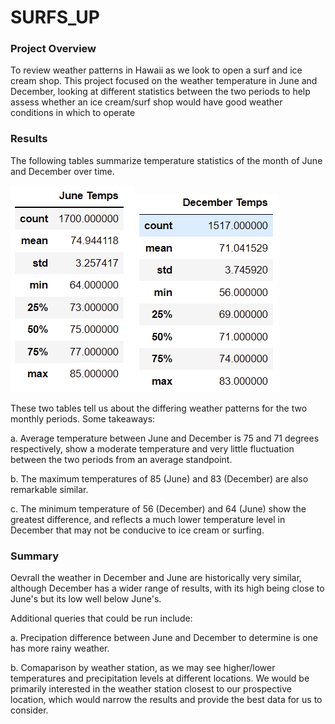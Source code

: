 # **SURFS_UP**

### **Project Overview**
To review weather patterns in Hawaii as we look to open a surf and ice cream shop. This project focused on the weather temperature in June and December, looking at different statistics between the two periods to help assess whether an ice cream/surf shop would have good weather conditions in which to operate

### **Results**

The following tables summarize temperature statistics of the month of June and December over time.

![June_Temperatures.png](https://github.com/Shikharbhd/surfs_up/blob/main/Images/June_Temperatures.png) ![December_Temperatures.png](https://github.com/Shikharbhd/surfs_up/blob/main/Images/December_Temperatures.png)



These two tables tell us about the differing weather patterns for the two monthly periods. Some takeaways:

a. Average temperature between June and December is 75 and 71 degrees respectively, show a moderate temperature and very little fluctuation between the two periods from an average standpoint.

b. The maximum temperatures of 85 (June) and 83 (December) are also remarkable similar.

c. The minimum temperature of 56 (December) and 64 (June) show the greatest difference, and reflects a much lower temperature level in December that may not be conducive to ice cream or surfing.

### **Summary**

Oevrall the weather in December and June are historically very similar, although December has a wider range of results, with its high being close to June's but its low well below June's.

Additional queries that could be run include: 

a. Precipation difference between June and December to determine is one has more rainy weather.

b. Comaparison by weather station, as we may see higher/lower temperatures and precipitation levels at different locations. We would be primarily interested in the weather station closest to our prospective location, which would narrow the results and provide the best data for us to consider.
